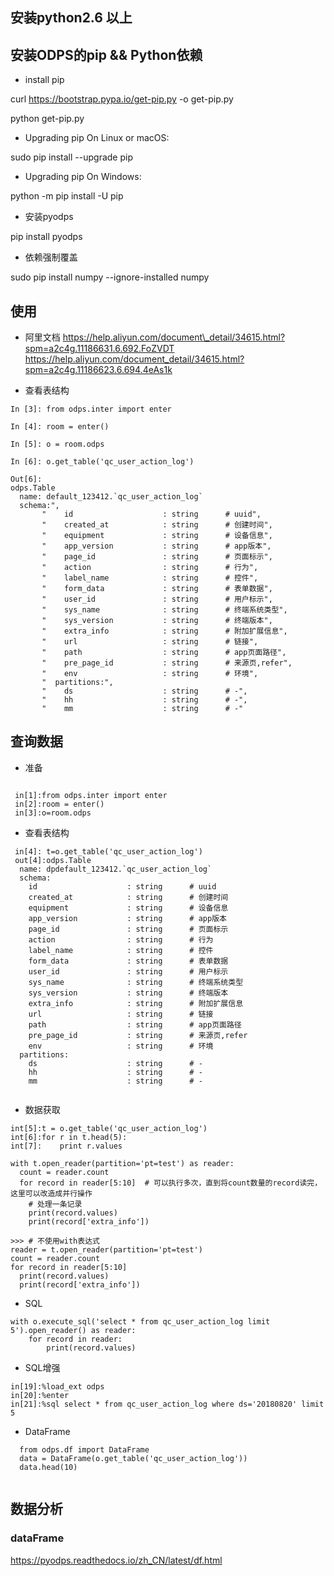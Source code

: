 ## 安装python2.6 以上

## 安装ODPS的pip && Python依赖

 * install pip

 curl https://bootstrap.pypa.io/get-pip.py -o get-pip.py

 python get-pip.py

 * Upgrading pip On Linux or macOS:

 sudo pip install --upgrade pip

 * Upgrading pip On Windows: 

 python -m pip install -U pip

 * 安装pyodps

 pip install pyodps
 
* 依赖强制覆盖

 sudo pip install numpy --ignore-installed numpy
 
## 使用
* 阿里文档
 https://help.aliyun.com/document\_detail/34615.html?spm=a2c4g.11186631.6.692.FoZVDT
 https://help.aliyun.com/document_detail/34615.html?spm=a2c4g.11186623.6.694.4eAs1k

 
* 查看表结构
```
In [3]: from odps.inter import enter

In [4]: room = enter()

In [5]: o = room.odps

In [6]: o.get_table('qc_user_action_log')

Out[6]: 
odps.Table
  name: default_123412.`qc_user_action_log`
  schema:",
       "    id                    : string      # uuid",
       "    created_at            : string      # 创建时间",
       "    equipment             : string      # 设备信息",
       "    app_version           : string      # app版本",
       "    page_id               : string      # 页面标示",
       "    action                : string      # 行为",
       "    label_name            : string      # 控件",
       "    form_data             : string      # 表单数据",
       "    user_id               : string      # 用户标示",
       "    sys_name              : string      # 终端系统类型",
       "    sys_version           : string      # 终端版本",
       "    extra_info            : string      # 附加扩展信息",
       "    url                   : string      # 链接",
       "    path                  : string      # app页面路径",
       "    pre_page_id           : string      # 来源页,refer",
       "    env                   : string      # 环境",
       "  partitions:",
       "    ds                    : string      # -",
       "    hh                    : string      # -",
       "    mm                    : string      # -"
```
## 查询数据

* 准备
```

 in[1]:from odps.inter import enter
 in[2]:room = enter()
 in[3]:o=room.odps 
```
* 查看表结构
```
 in[4]: t=o.get_table('qc_user_action_log')
 out[4]:odps.Table
  name: dpdefault_123412.`qc_user_action_log`
  schema:
    id                    : string      # uuid
    created_at            : string      # 创建时间
    equipment             : string      # 设备信息
    app_version           : string      # app版本
    page_id               : string      # 页面标示
    action                : string      # 行为
    label_name            : string      # 控件
    form_data             : string      # 表单数据
    user_id               : string      # 用户标示
    sys_name              : string      # 终端系统类型
    sys_version           : string      # 终端版本
    extra_info            : string      # 附加扩展信息
    url                   : string      # 链接
    path                  : string      # app页面路径
    pre_page_id           : string      # 来源页,refer
    env                   : string      # 环境
  partitions:
    ds                    : string      # -
    hh                    : string      # -
    mm                    : string      # -
 
```
* 数据获取
```
int[5]:t = o.get_table('qc_user_action_log')
int[6]:for r in t.head(5):
int[7]:    print r.values

with t.open_reader(partition='pt=test') as reader:
  count = reader.count
  for record in reader[5:10]  # 可以执行多次，直到将count数量的record读完，这里可以改造成并行操作
    # 处理一条记录
    print(record.values)
    print(record['extra_info'])

>>> # 不使用with表达式
reader = t.open_reader(partition='pt=test')
count = reader.count
for record in reader[5:10]
  print(record.values)
  print(record['extra_info'])

```
* SQL

```
with o.execute_sql('select * from qc_user_action_log limit 5').open_reader() as reader:
    for record in reader:
        print(record.values)

```

* SQL增强
```
in[19]:%load_ext odps
in[20]:%enter
in[21]:%sql select * from qc_user_action_log where ds='20180820' limit 5
```

* DataFrame

```
  from odps.df import DataFrame
  data = DataFrame(o.get_table('qc_user_action_log'))
  data.head(10)
  
```

## 数据分析

### dataFrame
  https://pyodps.readthedocs.io/zh_CN/latest/df.html

